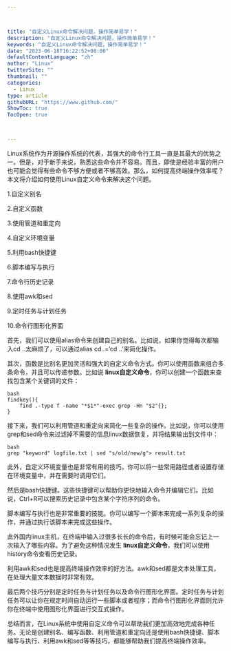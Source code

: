 ```yaml
---



title: "自定义Linux命令解决问题，操作简单易学！"
description: "自定义Linux命令解决问题，操作简单易学！"
keywords: "自定义Linux命令解决问题，操作简单易学！"
date: "2023-06-18T16:22:52+08:00"
defaultContentLanguage: "zh"
author: "Linux"
twitterSite: ""
thumbnail: ""
categories:
  - Linux
type: article
githubURL: "https://www.github.com/"
ShowToc: true
TocOpen: true



---
```


Linux系统作为开源操作系统的代表，其强大的命令行工具一直是其最大的优势之一。但是，对于新手来说，熟悉这些命令并不容易。而且，即使是经验丰富的用户也可能会觉得有些命令不够方便或者不够高效。那么，如何提高终端操作效率呢？本文将介绍如何使用Linux自定义命令来解决这个问题。

1.自定义别名

2.自定义函数

3.使用管道和重定向

4.自定义环境变量

5.利用bash快捷键

6.脚本编写与执行

7.命令行历史记录

8.使用awk和sed

9.定时任务与计划任务

10.命令行图形化界面

首先，我们可以使用alias命令来创建自己的别名。比如说，如果你觉得每次都输入cd ..太麻烦了，可以通过alias cd..=’cd ..’来简化操作。

其次，函数是比别名更加灵活和强大的自定义命令方式。你可以使用函数来组合多条命令，并且可以传递参数。比如说 **linux自定义命令**，你可以创建一个函数来查找包含某个关键词的文件：

```
bash
findkey(){
    find .-type f -name "*$1*"-exec grep -Hn "$2"{};
}
```

接下来，我们可以利用管道和重定向来简化一些复杂的操作。比如说，你可以使用grep和sed命令来过滤掉不需要的信息linux数据恢复，并将结果输出到文件中：

```
bash
grep "keyword" logfile.txt | sed "s/old/new/g"> result.txt
```

此外，自定义环境变量也是非常有用的技巧。你可以将一些常用路径或者设置存储在环境变量中，并在需要时调用它们。

然后是bash快捷键。这些快捷键可以帮助你更快地输入命令并编辑它们。比如说，Ctrl+R可以搜索历史记录中包含某个字符序列的命令。

脚本编写与执行也是非常重要的技能。你可以编写一个脚本来完成一系列复杂的操作，并通过执行该脚本来完成这些操作。

此外国内linux主机，在终端中输入过很多长长的命令后，有时候可能会忘记上一次输入了哪些内容。为了避免这种情况发生 **linux自定义命令**，我们可以使用history命令查看历史记录。

利用awk和sed也是提高终端操作效率的好方法。awk和sed都是文本处理工具，在处理大量文本数据时非常有效。

最后两个技巧分别是定时任务与计划任务以及命令行图形化界面。定时任务与计划任务可以让你在规定时间自动运行一些脚本或者程序；而命令行图形化界面则允许你在终端中使用图形化界面进行交互式操作。

总结而言，在Linux系统中使用自定义命令可以帮助我们更加高效地完成各种任务。无论是创建别名、编写函数、利用管道和重定向还是使用bash快捷键、脚本编写与执行、利用awk和sed等等技巧，都能够帮助我们提高终端操作效率。